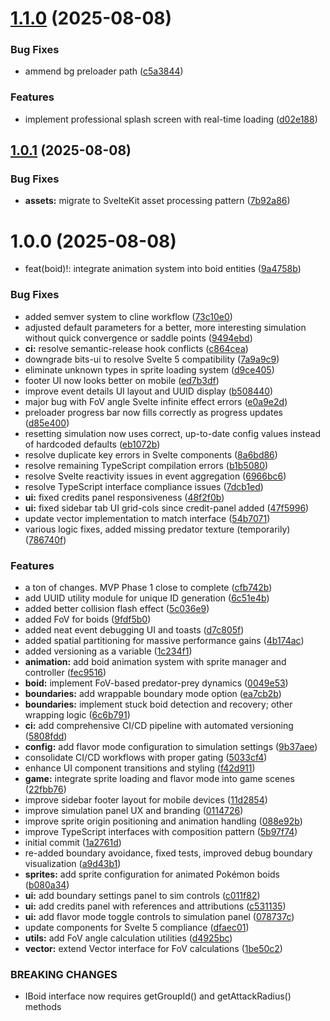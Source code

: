 # [1.1.0](https://github.com/desaianand1/PokeBoids/compare/v1.0.1...v1.1.0) (2025-08-08)


### Bug Fixes

* ammend bg preloader path ([c5a3844](https://github.com/desaianand1/PokeBoids/commit/c5a3844e1a7323ccb81e048c94af0232504e41ea))


### Features

* implement professional splash screen with real-time loading ([d02e188](https://github.com/desaianand1/PokeBoids/commit/d02e1888222bf05fa8490b17e0c9c30aa1559822))

## [1.0.1](https://github.com/desaianand1/PokeBoids/compare/v1.0.0...v1.0.1) (2025-08-08)


### Bug Fixes

* **assets:** migrate to SvelteKit asset processing pattern ([7b92a86](https://github.com/desaianand1/PokeBoids/commit/7b92a868cce6012c716dcc44c426784c0a12d399))

# 1.0.0 (2025-08-08)


* feat(boid)!: integrate animation system into boid entities ([9a4758b](https://github.com/desaianand1/PokeBoids/commit/9a4758b945d701c3381666fc63d0d0aae8a6b8ab))


### Bug Fixes

* added semver system to cline workflow ([73c10e0](https://github.com/desaianand1/PokeBoids/commit/73c10e0868c240a3bd9002fb6e44ce579848f8b9))
* adjusted default parameters for a better, more interesting simulation without quick convergence or saddle points ([9494ebd](https://github.com/desaianand1/PokeBoids/commit/9494ebd53f4d37942cc692c7bb2b1b869c40ff06))
* **ci:** resolve semantic-release hook conflicts ([c864cea](https://github.com/desaianand1/PokeBoids/commit/c864ceae5bb5f42dfb0f08f4914b442acaad357b))
* downgrade bits-ui to resolve Svelte 5 compatibility ([7a9a9c9](https://github.com/desaianand1/PokeBoids/commit/7a9a9c9b4f49f7c57804f7dc32769b1ed17b9671))
* eliminate unknown types in sprite loading system ([d9ce405](https://github.com/desaianand1/PokeBoids/commit/d9ce4053e1409f53f87de6d2012b376fcd5f5c1e))
* footer UI now looks better on mobile ([ed7b3df](https://github.com/desaianand1/PokeBoids/commit/ed7b3dfaea17bd27e57b07dc736ae95a486c2905))
* improve event details UI layout and UUID display ([b508440](https://github.com/desaianand1/PokeBoids/commit/b508440f77d98fea430cdf89e98a7b866202d9a1))
* major bug with FoV angle Svelte infinite effect errors ([e0a9e2d](https://github.com/desaianand1/PokeBoids/commit/e0a9e2ddb44aba202a7e1db9e985b9adb4b10e9c))
* preloader progress bar now fills correctly as progress updates ([d85e400](https://github.com/desaianand1/PokeBoids/commit/d85e400565eb1baef7cfd6e2613a7b7763b5ba25))
* resetting simulation now uses correct, up-to-date config values instead of hardcoded defaults ([eb1072b](https://github.com/desaianand1/PokeBoids/commit/eb1072b7725780cca7f85e0e251da597cc15098f))
* resolve duplicate key errors in Svelte components ([8a6bd86](https://github.com/desaianand1/PokeBoids/commit/8a6bd86bd58d515a4d3ec8be6491f61bc811a5e0))
* resolve remaining TypeScript compilation errors ([b1b5080](https://github.com/desaianand1/PokeBoids/commit/b1b5080bfe94b3f40ba807ab4524c40cf0884648))
* resolve Svelte reactivity issues in event aggregation ([6966bc6](https://github.com/desaianand1/PokeBoids/commit/6966bc683fae972eddf46466046889ada5608f95))
* resolve TypeScript interface compliance issues ([7dcb1ed](https://github.com/desaianand1/PokeBoids/commit/7dcb1ed1a98b4b7c8cac728c1956bc396d6042c4))
* **ui:** fixed credits panel responsiveness ([48f2f0b](https://github.com/desaianand1/PokeBoids/commit/48f2f0ba2f683f9cbc2bdde45a63fbafbd671da3))
* **ui:** fixed sidebar tab UI grid-cols since credit-panel added ([47f5996](https://github.com/desaianand1/PokeBoids/commit/47f59969d2ed3f7ebe2d05b6760c746717da7aa0))
* update vector implementation to match interface ([54b7071](https://github.com/desaianand1/PokeBoids/commit/54b7071029090313e3e55d1557da0e66d6cd9ef5))
* various logic fixes, added missing predator texture (temporarily) ([786740f](https://github.com/desaianand1/PokeBoids/commit/786740f424438421f7c9c6231dd82338818a81fe))


### Features

* a ton of changes. MVP Phase 1 close to complete ([cfb742b](https://github.com/desaianand1/PokeBoids/commit/cfb742b640b824a11b79397cf3ea3ea16e4a3392))
* add UUID utility module for unique ID generation ([6c51e4b](https://github.com/desaianand1/PokeBoids/commit/6c51e4b86fcb7e66b2bba4f9b86d31bd69904336))
* added better collision flash effect ([5c036e9](https://github.com/desaianand1/PokeBoids/commit/5c036e9e95c59a45c6323dc94064fdcb43123b14))
* added FoV for boids ([9fdf5b0](https://github.com/desaianand1/PokeBoids/commit/9fdf5b0171b33ba049eaef52cf124557ac0df02a))
* added neat event debugging UI and toasts ([d7c805f](https://github.com/desaianand1/PokeBoids/commit/d7c805fa1d7a35243ed65ea8c98292bcc74f52d6))
* added spatial partitioning for massive performance gains ([4b174ac](https://github.com/desaianand1/PokeBoids/commit/4b174acdbc9ed5724d86e0f936470de2ebc4fc14))
* added versioning as a variable ([1c234f1](https://github.com/desaianand1/PokeBoids/commit/1c234f11e261558b7e226bca8500f6e8d8a5e362))
* **animation:** add boid animation system with sprite manager and controller ([fec9516](https://github.com/desaianand1/PokeBoids/commit/fec9516cdfd01c78002f4810adf407eab34683f2))
* **boid:** implement FoV-based predator-prey dynamics ([0049e53](https://github.com/desaianand1/PokeBoids/commit/0049e539f4bff72f175555f85c5cb1bb3019e508))
* **boundaries:** add wrappable boundary mode option ([ea7cb2b](https://github.com/desaianand1/PokeBoids/commit/ea7cb2b753005a842f69450f27df53cd128289ff))
* **boundaries:** implement stuck boid detection and recovery; other wrapping logic ([6c6b791](https://github.com/desaianand1/PokeBoids/commit/6c6b791a3528aea367295d8d6768ba09ecde62ee))
* **ci:** add comprehensive CI/CD pipeline with automated versioning ([5808fdd](https://github.com/desaianand1/PokeBoids/commit/5808fdd68a4b3663893886fe3f6cc706b5ad0675))
* **config:** add flavor mode configuration to simulation settings ([9b37aee](https://github.com/desaianand1/PokeBoids/commit/9b37aee52c1c3eeaf267e5b76795e94f2c9f0bc5))
* consolidate CI/CD workflows with proper gating ([5033cf4](https://github.com/desaianand1/PokeBoids/commit/5033cf473d33e81b731b584af74ee72bcbf93ad2))
* enhance UI component transitions and styling ([f42d911](https://github.com/desaianand1/PokeBoids/commit/f42d91140932f7eb68bdad9513fe679a388b6557))
* **game:** integrate sprite loading and flavor mode into game scenes ([22fbb76](https://github.com/desaianand1/PokeBoids/commit/22fbb76613f2e7863b576e61da41957c21a017b4))
* improve sidebar footer layout for mobile devices ([11d2854](https://github.com/desaianand1/PokeBoids/commit/11d2854df5a772865c37c14d571fdacd461eb9b0))
* improve simulation panel UX and branding ([0114726](https://github.com/desaianand1/PokeBoids/commit/0114726ea57b1eb0dba621f6ddeb64e9e5a51cf6))
* improve sprite origin positioning and animation handling ([088e92b](https://github.com/desaianand1/PokeBoids/commit/088e92beb4df792e47b2c53bd69351d65a7c1397))
* improve TypeScript interfaces with composition pattern ([5b97f74](https://github.com/desaianand1/PokeBoids/commit/5b97f74e270c3ab87237ddc783b6979a651d76a5))
* initial commit ([1a2761d](https://github.com/desaianand1/PokeBoids/commit/1a2761d495ad23029311e396925c5ff9309d9b15))
* re-added boundary avoidance, fixed tests, improved debug boundary visualization ([a9d43b1](https://github.com/desaianand1/PokeBoids/commit/a9d43b16832a9f1a785a94832c355909c9585a91))
* **sprites:** add sprite configuration for animated Pokémon boids ([b080a34](https://github.com/desaianand1/PokeBoids/commit/b080a343ff3c1bc66cfbae3333ec9e4e8e4afd15))
* **ui:** add boundary settings panel to sim controls ([c011f82](https://github.com/desaianand1/PokeBoids/commit/c011f8251b5e88bb637ddb5c61ec34d461129147))
* **ui:** add credits panel with references and attributions ([c531135](https://github.com/desaianand1/PokeBoids/commit/c5311359c03283a307d4189220d8eaacfc69d088))
* **ui:** add flavor mode toggle controls to simulation panel ([078737c](https://github.com/desaianand1/PokeBoids/commit/078737c592cbc7a0a0f2ebbc260ab0471a78737b))
* update components for Svelte 5 compliance ([dfaec01](https://github.com/desaianand1/PokeBoids/commit/dfaec01c34600e65446b985b1daf19830fe9d87a))
* **utils:** add FoV angle calculation utilities ([d4925bc](https://github.com/desaianand1/PokeBoids/commit/d4925bcca8cdfa6715b205f304515bdafba37bde))
* **vector:** extend Vector interface for FoV calculations ([1be50c2](https://github.com/desaianand1/PokeBoids/commit/1be50c2c02e789e1b2f4541f13bbad1396842040))


### BREAKING CHANGES

* IBoid interface now requires getGroupId() and getAttackRadius() methods
